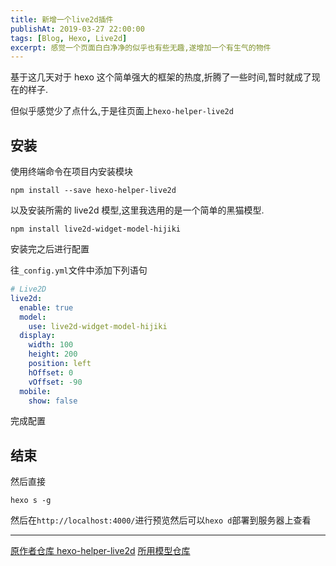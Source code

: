 ```yaml
---
title: 新增一个live2d插件
publishAt: 2019-03-27 22:00:00
tags: [Blog, Hexo, Live2d]
excerpt: 感觉一个页面白白净净的似乎也有些无趣,遂增加一个有生气的物件
---
```


基于这几天对于 hexo 这个简单强大的框架的热度,折腾了一些时间,暂时就成了现在的样子.

但似乎感觉少了点什么,于是往页面上`hexo-helper-live2d`

## 安装

使用终端命令在项目内安装模块

```shell
npm install --save hexo-helper-live2d
```

以及安装所需的 live2d 模型,这里我选用的是一个简单的黑猫模型.

```shell
npm install live2d-widget-model-hijiki
```

安装完之后进行配置

往`_config.yml`文件中添加下列语句

```yaml
# Live2D
live2d:
  enable: true
  model:
    use: live2d-widget-model-hijiki
  display:
    width: 100
    height: 200
    position: left
    hOffset: 0
    vOffset: -90
  mobile:
    show: false
```

完成配置

## 结束

然后直接

```shell
hexo s -g
```

然后在`http://localhost:4000/`进行预览然后可以`hexo d`部署到服务器上查看

---

[原作者仓库 hexo-helper-live2d](https://github.com/EYHN/hexo-helper-live2d)
[所用模型仓库](https://github.com/xiazeyu/live2d-widget-models)
